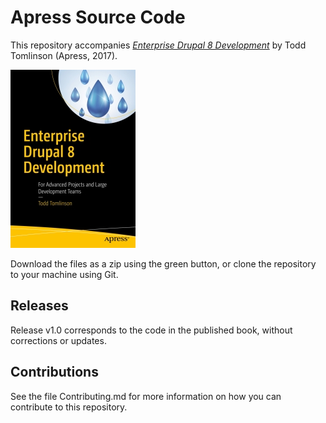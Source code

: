 # Apress Source Code

This repository accompanies [*Enterprise Drupal 8 Development*](http://www.apress.com/9781484202548) by Todd Tomlinson (Apress, 2017).

[comment]: #cover
![Cover image](9781484202548.jpg)

Download the files as a zip using the green button, or clone the repository to your machine using Git.

## Releases

Release v1.0 corresponds to the code in the published book, without corrections or updates.

## Contributions

See the file Contributing.md for more information on how you can contribute to this repository.
